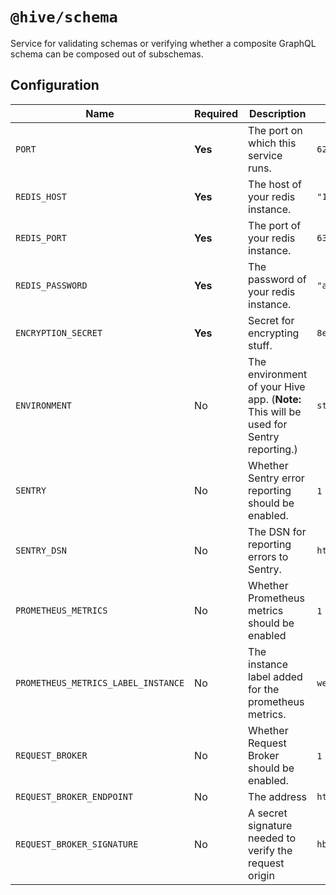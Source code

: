 # `@hive/schema`

Service for validating schemas or verifying whether a composite GraphQL schema can be composed out of subschemas.

## Configuration

| Name                                | Required | Description                                                                           | Example Value                                        |
| ----------------------------------- | -------- | ------------------------------------------------------------------------------------- | ---------------------------------------------------- |
| `PORT`                              | **Yes**  | The port on which this service runs.                                                  | `6250`                                               |
| `REDIS_HOST`                        | **Yes**  | The host of your redis instance.                                                      | `"127.0.0.1"`                                        |
| `REDIS_PORT`                        | **Yes**  | The port of your redis instance.                                                      | `6379`                                               |
| `REDIS_PASSWORD`                    | **Yes**  | The password of your redis instance.                                                  | `"apollorocks"`                                      |
| `ENCRYPTION_SECRET`                 | **Yes**  | Secret for encrypting stuff.                                                          | `8ebe95cg21c1fee355e9fa32c8c33141`                   |
| `ENVIRONMENT`                       | No       | The environment of your Hive app. (**Note:** This will be used for Sentry reporting.) | `staging`                                            |
| `SENTRY`                            | No       | Whether Sentry error reporting should be enabled.                                     | `1` (enabled) or `0` (disabled)                      |
| `SENTRY_DSN`                        | No       | The DSN for reporting errors to Sentry.                                               | `https://dooobars@o557896.ingest.sentry.io/12121212` |
| `PROMETHEUS_METRICS`                | No       | Whether Prometheus metrics should be enabled                                          | `1` (enabled) or `0` (disabled)                      |
| `PROMETHEUS_METRICS_LABEL_INSTANCE` | No       | The instance label added for the prometheus metrics.                                  | `webhooks-service`                                   |
| `REQUEST_BROKER`                    | No       | Whether Request Broker should be enabled.                                             | `1` (enabled) or `0` (disabled)                      |
| `REQUEST_BROKER_ENDPOINT`           | No       | The address                                                                           | `https://broker.worker.dev`                          |
| `REQUEST_BROKER_SIGNATURE`          | No       | A secret signature needed to verify the request origin                                | `hbsahdbzxch123`                                     |
